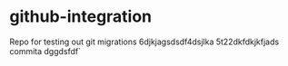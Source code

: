 # github-integration
Repo for testing out git migrations
6djkjagsdsdf4dsjlka
5t22dkfdkjkfjads
commita
dggdsfdf`
